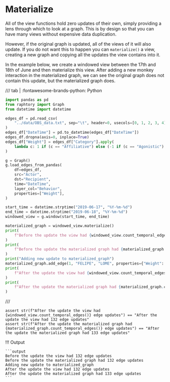 # Materialize

All of the view functions hold zero updates of their own, simply providing a lens through which to look at a graph. This is by design so that you can have many views without expensive data duplication.

However, if the original graph is updated, all of the views of it will also update. If you do not want this to happen you can `materialize()` a view, creating a new graph and copying all the updates the view contains into it.

In the example below, we create a windowed view between the 17th and 18th of June and then materialize this view. After adding a new monkey interaction in the materialized graph, we can see the original graph does not contain this update, but the materialized graph does.

/// tab | :fontawesome-brands-python: Python
```python
import pandas as pd
from raphtory import Graph
from datetime import datetime

edges_df = pd.read_csv(
    "../data/OBS_data.txt", sep="\t", header=0, usecols=[0, 1, 2, 3, 4], parse_dates=[0]
)
edges_df["DateTime"] = pd.to_datetime(edges_df["DateTime"])
edges_df.dropna(axis=0, inplace=True)
edges_df["Weight"] = edges_df["Category"].apply(
    lambda c: 1 if (c == "Affiliative") else (-1 if (c == "Agonistic") else 0)
)

g = Graph()
g.load_edges_from_pandas(
    df=edges_df,
    src="Actor",
    dst="Recipient",
    time="DateTime",
    layer_col="Behavior",
    properties=["Weight"],
)

start_time = datetime.strptime("2019-06-17", "%Y-%m-%d")
end_time = datetime.strptime("2019-06-18", "%Y-%m-%d")
windowed_view = g.window(start_time, end_time)

materialized_graph = windowed_view.materialize()
print(
    f"Before the update the view had {windowed_view.count_temporal_edges()} edge updates"
)
print(
    f"Before the update the materialized graph had {materialized_graph.count_temporal_edges()} edge updates"
)
print("Adding new update to materialized_graph")
materialized_graph.add_edge(1, "FELIPE", "LOME", properties={"Weight": 1}, layer="Grooming")
print(
    f"After the update the view had {windowed_view.count_temporal_edges()} edge updates"
)
print(
    f"After the update the materialized graph had {materialized_graph.count_temporal_edges()} edge updates"
)
```
///

```{.python continuation hide}
assert str(f"After the update the view had {windowed_view.count_temporal_edges()} edge updates") == "After the update the view had 132 edge updates"
assert str(f"After the update the materialized graph had {materialized_graph.count_temporal_edges()} edge updates") == "After the update the materialized graph had 133 edge updates"
```

!!! Output

    ```output
    Before the update the view had 132 edge updates
    Before the update the materialized graph had 132 edge updates
    Adding new update to materialized_graph
    After the update the view had 132 edge updates
    After the update the materialized graph had 133 edge updates
    ```